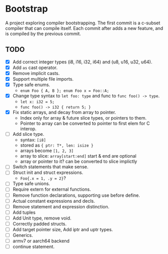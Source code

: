 Bootstrap
=========

A project exploring compiler bootstrapping.
The first commit is a c-subset compiler that can compile itself.
Each commit after adds a new feature, and is compiled by the previous commit.


TODO
----
 - [x] Add correct integer types (i8, i16, i32, i64) and (u8, u16, u32, u64).
 - [x] Add `as` cast operator.
 - [x] Remove implicit casts.
 - [x] Support multiple file imports.
 - [x] Type safe enums.
    * `enum Foo { A, B }; enum Foo x = Foo::A;`
 - [x] Change type syntax to `let foo: type` and func to `func foo() -> type`.
    * `let x: i32 = 5;`
    * `func foo() -> i32 { return 5; }`
 - [x] Fix static arrays, and decay from array to pointer.
    * Index only for array & future slice types, or pointers to them.
    * Pointer to array can be converted to pointer to first elem for C interop.
 - [ ] Add slice type.
    * syntax: `[i8]`
    * stored as `{ ptr: T*, len: isize }`
    * arrays become `[1, 2, 3]`
    * array to slice: `array[start:end]` start & end are optional
    * array or pointer to it? can be converted to slice implictly
 - [ ] Switch statements that make sense.
 - [ ] Struct init and struct expressions.
    * `Foo{.x = 1, .y = 2}`?
 - [ ] Type safe unions.
 - [ ] Require extern for external functions.
 - [ ] Remove function declarations, supporting use before define.
 - [ ] Actual constant expressions and decls.
 - [ ] Remove statement and expression distinction.
 - [ ] Add tuples
 - [ ] Add Unit type, remove void.
 - [ ] Correctly padded structs.
 - [ ] Add target pointer size, Add iptr and uptr types.
 - [ ] Generics.
 - [ ] armv7 or aarch64 backend
 - [ ] continue statement.
